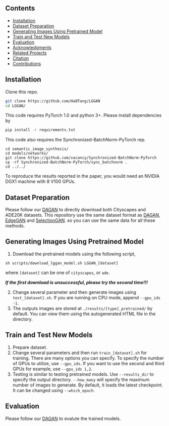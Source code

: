 ## Contents

  - [Installation](#Installation)
  - [Dataset Preparation](#Dataset-Preparation)
  - [Generating Images Using Pretrained Model](#Generating-Images-Using-Pretrained-Model)
  - [Train and Test New Models](#Train-and-Test-New-Models)
  - [Evaluation](#Evaluation)
  - [Acknowledgments](#Acknowledgments)
  - [Related Projects](#Related-Projects)
  - [Citation](#Citation)
  - [Contributions](#Contributions)

## Installation

Clone this repo.
```bash
git clone https://github.com/Ha0Tang/LGGAN
cd LGGAN/
```

This code requires PyTorch 1.0 and python 3+. Please install dependencies by
```bash
pip install -r requirements.txt
```

This code also requires the Synchronized-BatchNorm-PyTorch rep.
```
cd semantic_image_synthesis/
cd models/networks/
git clone https://github.com/vacancy/Synchronized-BatchNorm-PyTorch
cp -rf Synchronized-BatchNorm-PyTorch/sync_batchnorm .
cd ../../
```

To reproduce the results reported in the paper, you would need an NVIDIA DGX1 machine with 8 V100 GPUs.

## Dataset Preparation
Please follow our [DAGAN](https://github.com/Ha0Tang/DAGAN#dataset-preparation) to directly download both Cityscapes and ADE20K datasets. This repository use the same dataset format as [DAGAN](https://github.com/Ha0Tang/DAGAN), [EdgeGAN](https://github.com/Ha0Tang/EdgeGAN) and [SelectionGAN](https://github.com/Ha0Tang/SelectionGAN/tree/master/semantic_synthesis). so you can use the same data for all these methods.

## Generating Images Using Pretrained Model
1. Download the pretrained models using the following script,
```
sh scripts/download_lggan_model.sh LGGAN_[dataset]
```
where `[dataset]` can be one of `cityscapes`, or `ade`.

***If the first download is unsuccessful, please try the second time!!!***

2. Change several parameter and then generate images using `test_[dataset].sh`. If you are running on CPU mode, append `--gpu_ids -1`.
3. The outputs images are stored at `./results/[type]_pretrained/` by default. You can view them using the autogenerated HTML file in the directory.

## Train and Test New Models
1. Prepare dataset.
2. Change several parameters and then run `train_[dataset].sh` for training.
There are many options you can specify. To specify the number of GPUs to utilize, use `--gpu_ids`. If you want to use the second and third GPUs for example, use `--gpu_ids 1,2`.
3. Testing is similar to testing pretrained models. Use `--results_dir` to specify the output directory. `--how_many` will specify the maximum number of images to generate. By default, it loads the latest checkpoint. It can be changed using `--which_epoch`.

## Evaluation
Please follow our [DAGAN](https://github.com/Ha0Tang/DAGAN#evaluation) to evalute the trained models.
